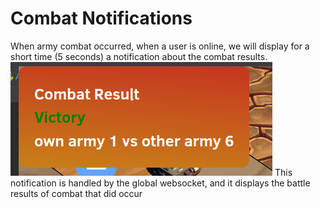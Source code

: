 # Combat Notifications

When army combat occurred, when a user is online, we will display for a short time (5 seconds) a notification
about the combat results.
<br>![alt text](../images/combat_notification.png) 
This notification is handled by the global websocket, and it displays the battle results of combat that
did occur